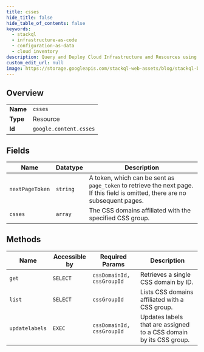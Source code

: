 ```yaml
---
title: csses
hide_title: false
hide_table_of_contents: false
keywords:
  - stackql
  - infrastructure-as-code
  - configuration-as-data
  - cloud inventory
description: Query and Deploy Cloud Infrastructure and Resources using SQL
custom_edit_url: null
image: https://storage.googleapis.com/stackql-web-assets/blog/stackql-blog-post-featured-image.png
---
```

  
    

## Overview
<table><tbody>
<tr><td><b>Name</b></td><td><code>csses</code></td></tr>
<tr><td><b>Type</b></td><td>Resource</td></tr>
<tr><td><b>Id</b></td><td><code>google.content.csses</code></td></tr>
</tbody></table>

## Fields
| Name | Datatype | Description |
| ---- | -------- | ----------- |
| `nextPageToken` | `string` | A token, which can be sent as `page_token` to retrieve the next page. If this field is omitted, there are no subsequent pages. |
| `csses` | `array` | The CSS domains affiliated with the specified CSS group. |
## Methods
| Name | Accessible by | Required Params | Description |
| ---- | ------------- | --------------- | ----------- |
| `get` | `SELECT` | `cssDomainId, cssGroupId` | Retrieves a single CSS domain by ID. |
| `list` | `SELECT` | `cssGroupId` | Lists CSS domains affiliated with a CSS group. |
| `updatelabels` | `EXEC` | `cssDomainId, cssGroupId` | Updates labels that are assigned to a CSS domain by its CSS group. |
